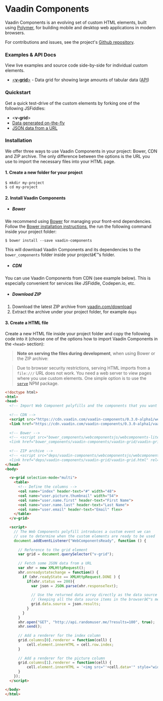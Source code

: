 # Vaadin Components

Vaadin Components is an evolving set of custom HTML elements, built using [Polymer](https://www.polymer-project.org), for building mobile and desktop web applications in modern browsers.

For contributions and issues, see the project's [Github repository](https://github.com/vaadin/components).

### Examples &amp; API Docs

View live examples and source code side-by-side for individual custom elements.

- [&lt;**v-grid**&gt;](http://vaadin.github.io/components-examples/v-grid/) - Data grid for showing large amounts of tabular data ([API](http://vaadin.github.io/components-apidoc/#v-grid))


### Quickstart

 Get a quick test-drive of the custom elements by forking one of the following JSFiddles:

- &lt;**v-grid**&gt;
 - [Data generated on-the-fly](https://jsfiddle.net/jounik/tvk1235r/)
 - [JSON data from a URL](http://jsfiddle.net/jounik/tLour4gv/)


### Installation

We offer three ways to use Vaadin Components in your project: Bower, CDN and ZIP archive. The only difference between the options is the URL you use to import the necessary files into your HTML page.

#### 1. Create a new folder for your project

 ```shell
 $ mkdir my-project
 $ cd my-project
 ```

#### 2. Install Vaadin Components

- ##### Bower

 We recommend using [Bower](http://bower.io) for managing your front-end dependencies. Follow the [Bower installation instructions](http://bower.io/#install-bower), the run the following command inside your project folder:

 ```shell
 $ bower install --save vaadin-components
 ```

 This will download Vaadin Components and its dependencies to the `bower_components` folder inside your projectâ€™s folder.

- ##### CDN

 You can use Vaadin Components from CDN (see example below). This is especially convenient for services like JSFiddle, Codepen.io, etc.


- ##### Download ZIP

 1. Download the latest ZIP archive from [vaadin.com/download](https://vaadin.com/download#components)
 2. Extract the archive under your project folder, for example `deps`

#### 3. Create a HTML file
 
 Create a new HTML file inside your project folder and copy the following code into it (choose one of the options how to import Vaadin Components in the `<head>` section):
 
 > **Note on serving the files during development**, when using Bower or the ZIP archive:
 
 > Due to browser security restrictions, serving HTML imports from a `file:///` URL does not work. You need a web server to view pages where you use custom elements. One simple option is to use the [`serve`](https://www.npmjs.com/package/serve) NPM package.
 
  ```html
<!doctype html>
<html>
  <head>
    <!-- Import Web Component polyfills and the components that you want -->
    
    <!-- CDN -->
    <script src="https://cdn.vaadin.com/vaadin-components/0.3.0-alpha1/webcomponentsjs/webcomponents-lite.js"></script>
    <link href="https://cdn.vaadin.com/vaadin-components/0.3.0-alpha1/vaadin-grid/vaadin-grid.html" rel="import">
    
    <!-- Bower -->
    <!-- <script src="bower_components/webcomponentsjs/webcomponents-lite.js"></script>
    <link href="bower_components/vaadin-components/vaadin-grid/vaadin-grid.html" rel="import"> -->
    
    <!-- ZIP archive -->
    <!-- <script src="deps/vaadin-components/webcomponentsjs/webcomponents-lite.js"></script>
    <link href="deps/vaadin-components/vaadin-grid/vaadin-grid.html" rel="import"> -->
  </head>
  <body>
  
    <v-grid selection-mode="multi">
      <table>
        <!-- Define the columns -->
        <col name="index" header-text="#" width="48">
        <col name="user.picture.thumbnail" width="54">
        <col name="user.name.first" header-text="First Name">
        <col name="user.name.last" header-text="Last Name">
        <col name="user.email" header-text="Email" flex>
      </table>
    </v-grid>

    <script>
      // The Web Components polyfill introduces a custom event we can 
      // use to determine when the custom elements are ready to be used
      document.addEventListener("WebComponentsReady", function () {
        
        // Reference to the grid element
        var grid = document.querySelector("v-grid");
        
        // Fetch some JSON data from a URL
        var xhr = new XMLHttpRequest();
        xhr.onreadystatechange = function() {
          if (xhr.readyState == XMLHttpRequest.DONE ) {
            if(xhr.status == 200){
              var json = JSON.parse(xhr.responseText);
              
              // Use the returned data array directly as the data source 
              // (keeping all the data source items in the browserâ€™s memory)
              grid.data.source = json.results;
            }
          }
        }
        xhr.open("GET", "http://api.randomuser.me/?results=100", true);
        xhr.send();
        
        // Add a renderer for the index column
        grid.columns[0].renderer = function(cell) {
            cell.element.innerHTML = cell.row.index;
        }
        
        // Add a renderer for the picture column
        grid.columns[1].renderer = function(cell) {
            cell.element.innerHTML = '<img src="'+cell.data+'" style="width:24px;">';
        }
      });
    </script>
  
  </body>
</html>
  ```
